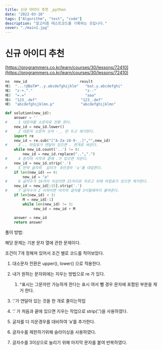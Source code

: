 ```yaml
---
title: 신규 아이디 추천 _python
date: "2022-03-18"
tags: ["Algorithm", "test", "code"]
description: "알고리즘 테스트코드를 기록하는 곳입니다."
cover: "./main1.jpg"
---
```


# 신규 아이디 추천

[https://programmers.co.kr/learn/courses/30/lessons/72410](https://programmers.co.kr/learn/courses/30/lessons/72410)

```python
no	new_id	                      result
예1	"...!@BaT#*..y.abcdefghijklm"	"bat.y.abcdefghi"
예2	"z-+.^."	                    "z--"
예3	"=.="	                        "aaa"
예4	"123_.def"	                  "123_.def"
예5	"abcdefghijklmn.p"	          "abcdefghijklmn"

def solution(new_id):
    answer = ''
#     1 대문자를 소문자로 전환 한다.
    new_id = new_id.lower()
#     2 대문자 소문자 숫자 -_. 만 두고 제거한다.
    import re
    new_id = re.sub("[^A-Za-z0-9-_.]","",new_id)
#     3 .. 마침표가 연달아 있으면 . 한개로 바꾼다.
    while new_id.count('..') != 0:
        new_id = new_id.replace("..",".")
#     4 문자의 시작과 끝에 .가 있으면 지운다.
    new_id = new_id.strip('.')
#     5 만약 글자의  길이가  0인경우 'a'를 대입한다.
    if len(new_id) == 0:
        new_id = "a"
#     6 글자수가 16자리 이상이면 15자리로 자르고 뒤에 마침표가 있으면 제거한다.
    new_id = new_id[:15].strip('.')
#     7 글자수가 2 이하이면 마지막 글자를 3이될때까지 붙여준다.
    if len(new_id) < 3:
        M = new_id[-1]
        while len(new_id) != 3:
             new_id = new_id + M
    
    answer = new_id
    return answer
```

풀이 방법:

해당 문제는 기본 문자 열에 관한 문제이다.

조건이 7개 정해져 있어서 조건 별로 코드를 적어보았다.

1. 대소문자 전환은 upper(), lower() 으로 적용한다.

2. 내가 원하는 문자외에는 지우는 방법으로 re 가 있다.

    1. ^표시는 그문자만 가능하게 한다는 표시 여서 뺄 경우 문자에 포함된 부분을 제거 한다.

3. ‘.’가 연달아 있는 것을 한 개로 줄이는작업

4. ‘.’ 가 처음과 끝에 있으면 지우는 작업으로 strip(’.’)을 사용하였다.

5. 글자를 다 지운경우를 대비하여 ‘a’를 추가한다.

6. 글자수를 제한하기위해 슬라이싱을 사용하였다.

7. 글자수를 3이상으로 늘리기 위해 마지막 문자를 붙여 반복하였다.
